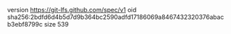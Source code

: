 version https://git-lfs.github.com/spec/v1
oid sha256:2bdfd6d4b5d7d9b364bc2590adfd17186069a8467432320376abacb3ebf8799c
size 539
